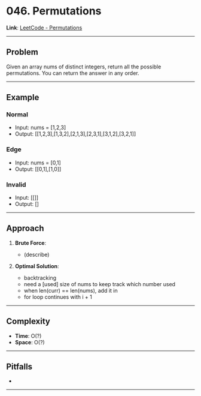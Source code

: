 # 046. Permutations

**Link**: [LeetCode - Permutations](https://leetcode.com/problems/permutations/)

---

## Problem
Given an array nums of distinct integers, return all the possible permutations. You can return the answer in any order.

---

## Example
### Normal
- Input: nums = [1,2,3]
- Output: [[1,2,3],[1,3,2],[2,1,3],[2,3,1],[3,1,2],[3,2,1]]

### Edge
- Input: nums = [0,1]
- Output: [[0,1],[1,0]]

### Invalid
- Input: [[]]
- Output: []

---

## Approach
1. **Brute Force**:
    - (describe)

2. **Optimal Solution**:
    - backtracking
    - need a [used] size of nums to keep track which number used
    - when len(curr) == len(nums), add it in
    - for loop continues with i + 1

---

## Complexity
- **Time**: O(?)
- **Space**: O(?)

---

## Pitfalls
- 

---
